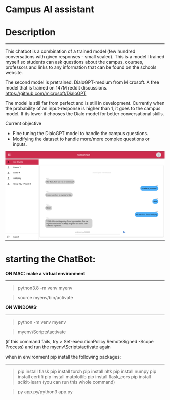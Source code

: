 # Campus AI assistant


# Description
___

This chatbot is a combination of a trained model (few hundred conversations with given responses - small scaled). This is a model I trained myself so students can ask questions 
about the campus, courses, professors and links to any information that can be found on the schools website.

The second model is pretrained. DialoGPT-medium from Microsoft. A free model that is trained on 147M reddit discussions. https://github.com/microsoft/DialoGPT

The model is still far from perfect and is still in development. Currently when the probability of an input-response is higher than 1, it goes to the campus model. If its 
lower it chooses the Dialo model for better conversational skills. 

Current objective 

- Fine tuning the DialoGPT model to handle the campus questions.
- Modifying the dataset to handle more/more complex questions or inputs.

![Alt text](image.png)





# starting the ChatBot:

**ON MAC:** 
**make a virtual environment**
___
> python3.8 -m venv myenv

> source myenv/bin/activate

**ON WINDOWS:**
___
> python -m venv myenv

>myenv\Scripts\activate 

(if this command fails, try > Set-executionPolicy RemoteSigned -Scope Process) and run the myenv\Scripts\activate again

when in environment pip install the following packages:
___
> pip install flask pip install torch pip install nltk pip install numpy pip install certifi pip install matplotlib 
pip install flask_cors pip install scikit-learn (you can run this whole command)

> py app.py/python3 app.py

